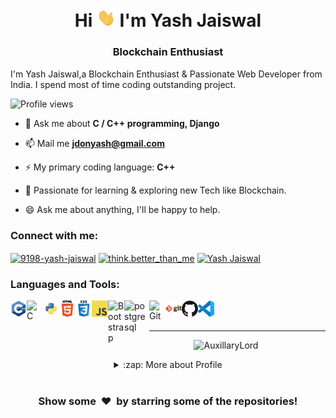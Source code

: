 <h1 align="center">Hi <img src="https://raw.githubusercontent.com/ABSphreak/ABSphreak/master/gifs/Hi.gif" width="30px"> I'm Yash Jaiswal</h1>
<h3 align="center"> Blockchain Enthusiast</h3>

<!--<p align="center"><img  alt="banner" src="https://pbs.twimg.com/profile_banners/1209749764146786305/1645560557/600x200" /></p>-->


I'm Yash Jaiswal,a Blockchain Enthusiast & Passionate Web Developer from India. I spend most of time coding outstanding project.


![Profile views](https://gpvc.arturio.dev/AuxillaryLord)  

- 💬 Ask me about **C / C++ programming, Django**

- 📫 Mail me **jdonyash@gmail.com**

- ⚡ My primary coding language: **C++**

- 🔭 Passionate for learning & exploring new Tech like Blockchain.

- 😄 Ask me about anything, I'll be happy to help.


<h3 align="left">Connect with me:</h3>
<p align="left">
<a href="https://www.linkedin.com/in/9198-yash-jaiswal/" target="_blank"><img align="center" src="https://raw.githubusercontent.com/rahuldkjain/github-profile-readme-generator/6253936f99716cd30c07055d5d10e9332af37171/src/images/icons/Social/linked-in-alt.svg" alt="9198-yash-jaiswal" height="30" width="40" /></a>
<a href="https://www.instagram.com/think.better_than_me/" target="_blank"><img align="center" src="https://raw.githubusercontent.com/rahuldkjain/github-profile-readme-generator/6253936f99716cd30c07055d5d10e9332af37171/src/images/icons/Social/instagram.svg" alt="think.better_than_me" height="30" width="40" /></a>
<a href="https://www.leetcode.com/jdonyash/" target="_blank"><img align="center" src="https://leetcode.com/_next/static/images/logo-ff2b712834cf26bf50a5de58ee27bcef.png" alt="Yash Jaiswal" height="30" width="40" /></a>
 

<br />
<h3 align="left">Languages and Tools:</h3>

<img align="left" alt="C++" width="26px" src="https://raw.githubusercontent.com/github/explore/80688e429a7d4ef2fca1e82350fe8e3517d3494d/topics/cpp/cpp.png" />
<img align="left" alt="C" width="26px"  src="https://upload.wikimedia.org/wikipedia/commons/1/19/C_Logo.png" />
<img align="left" alt="python" width="26px" src="https://raw.githubusercontent.com/github/explore/80688e429a7d4ef2fca1e82350fe8e3517d3494d/topics/python/python.png" />
<img align="left" alt="HTML5" width="26px" src="https://raw.githubusercontent.com/github/explore/80688e429a7d4ef2fca1e82350fe8e3517d3494d/topics/html/html.png" />
<img align="left" alt="CSS3" width="26px" src="https://raw.githubusercontent.com/github/explore/80688e429a7d4ef2fca1e82350fe8e3517d3494d/topics/css/css.png" />
<img align="left" alt="JavaScript" width="26px" src="https://raw.githubusercontent.com/github/explore/80688e429a7d4ef2fca1e82350fe8e3517d3494d/topics/javascript/javascript.png" />
   <img align="left"  width="26px"  src="https://user-images.githubusercontent.com/44005233/120921731-9e8ecf80-c6e2-11eb-9ea1-aa04f03ced2e.png" alt="Bootstrap" />
   <img align="left" width="40px" src="https://www.vectorlogo.zone/logos/mysql/mysql-ar21.svg" alt="postgresql" /> 
 <img align="left" alt="Git" width="26px"  src="https://www.vectorlogo.zone/logos/git-scm/git-scm-icon.svg" alt="git" />
<img align="left" alt="Git" width="26px" src="https://raw.githubusercontent.com/github/explore/80688e429a7d4ef2fca1e82350fe8e3517d3494d/topics/git/git.png" />
<img align="left" alt="GitHub" width="26px" src="https://raw.githubusercontent.com/github/explore/78df643247d429f6cc873026c0622819ad797942/topics/github/github.png" />

<img align="left" alt="Visual Studio Code" width="26px" src="https://raw.githubusercontent.com/github/explore/80688e429a7d4ef2fca1e82350fe8e3517d3494d/topics/visual-studio-code/visual-studio-code.png" />
<br />
<br />
<hr />
  
<p align="center" >&nbsp;<img src="https://github-readme-stats.vercel.app/api?username=AuxillaryLord&show_icons=true&locale=en&theme=onedark" alt="AuxillaryLord" /></p>

<details align="center">
  <summary>:zap: More about Profile</summary>
   <br />
<p align="center"><img  src="https://github-readme-streak-stats.herokuapp.com/?user=AuxillaryLord&theme=tokyonight" alt="AuxillaryLord" /></p>

<p align="center"> <a href="https://github.com/ryo-ma/github-profile-trophy"><img src="https://github-profile-trophy.vercel.app/?username=AuxillaryLord&theme=juicyfresh" alt="AuxillaryLord" /></a> </p>

</details>
  <br />
<h3 align="center">Show some &nbsp;❤️&nbsp; by starring some of the repositories!</h3>


<!--
**durgesh2001/durgesh2001** is a ✨ _special_ ✨ repository because its `README.md` (this file) appears on your GitHub profile.

Here are some ideas to get you started:

- 🔭 I’m currently working on ...
- 🌱 I’m currently learning ...
- 👯 I’m looking to collaborate on ...
- 🤔 I’m looking for help with ...
- 💬 Ask me about ...
- 📫 How to reach me: ...
- 😄 Pronouns: ...
- ⚡ Fun fact: ...
-->
